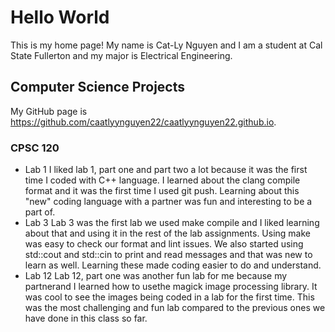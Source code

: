 # Hello World
This is my home page! My name is Cat-Ly Nguyen and I am a student at Cal State Fullerton and my major is Electrical Engineering.

## Computer Science Projects
My GitHub page is https://github.com/caatlyynguyen22/caatlyynguyen22.github.io.

### CPSC 120
* Lab 1
I liked lab 1, part one and part two a lot because it was the first time I coded with C++ language. I learned about the clang compile format and it was the first time I used git push. Learning about this "new" coding language with a partner was fun and interesting to be a part of. 
* Lab 3 
Lab 3 was the first lab we used make compile and I liked learning about that and using it in the rest of the lab assignments. Using make was easy to check our format and lint issues. We also started using std::cout and std::cin to print and read messages and that was new to learn as well. Learning these made coding easier to do and understand. 
* Lab 12
Lab 12, part one was another fun lab for me because my partnerand I learned how to usethe magick image processing library. It was cool to see the images being coded in a lab for the first time. This was the most challenging and fun lab compared to the previous ones we have done in this class so far. 